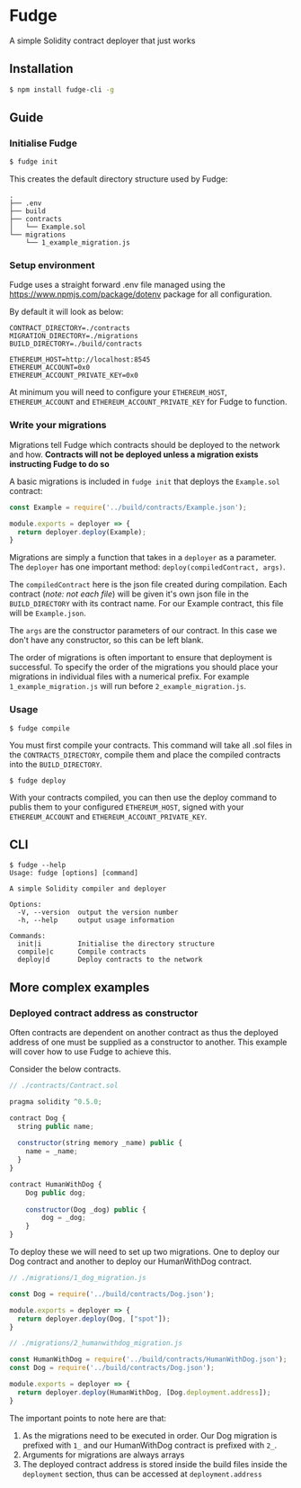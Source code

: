 # Fudge
A simple Solidity contract deployer that just works

## Installation
```bash
$ npm install fudge-cli -g
```

## Guide
### Initialise Fudge
```bash
$ fudge init
```

This creates the default directory structure used by Fudge:
```
.
├── .env
├── build
├── contracts
│   └── Example.sol
└── migrations
    └── 1_example_migration.js

```

### Setup environment
Fudge uses a straight forward .env file managed using the https://www.npmjs.com/package/dotenv package for all configuration.

By default it will look as below:
```
CONTRACT_DIRECTORY=./contracts
MIGRATION_DIRECTORY=./migrations
BUILD_DIRECTORY=./build/contracts

ETHEREUM_HOST=http://localhost:8545
ETHEREUM_ACCOUNT=0x0
ETHEREUM_ACCOUNT_PRIVATE_KEY=0x0
```

At minimum you will need to configure your `ETHEREUM_HOST`, `ETHEREUM_ACCOUNT` and `ETHEREUM_ACCOUNT_PRIVATE_KEY` for Fudge to function.

### Write your migrations
Migrations tell Fudge which contracts should be deployed to the network and how. **Contracts will not be deployed unless a migration exists instructing Fudge to do so**

A basic migrations is included in `fudge init` that deploys the `Example.sol` contract:

```javascript
const Example = require('../build/contracts/Example.json');

module.exports = deployer => {
  return deployer.deploy(Example);
}
```

Migrations are simply a function that takes in a `deployer` as a parameter. The `deployer` has one important method: `deploy(compiledContract, args)`.

The `compiledContract` here is the json file created during compilation. Each contract (*note: not each file*) will be given it's own json file in the `BUILD_DIRECTORY` with its contract name. For our Example contract, this file will be `Example.json`.

The `args` are the constructor parameters of our contract. In this case we don't have any constructor, so this can be left blank.

The order of migrations is often important to ensure that deployment is successful. To specify the order of the migrations you should place your migrations in individual files with a numerical prefix. For example `1_example_migration.js` will run before `2_example_migration.js`.

### Usage
```
$ fudge compile
```

You must first compile your contracts. This command will take all .sol files in the `CONTRACTS_DIRECTORY`, compile them and place the compiled contracts into the `BUILD_DIRECTORY`.

```
$ fudge deploy
```

With your contracts compiled, you can then use the deploy command to publis them to your configured `ETHEREUM_HOST`, signed with your `ETHEREUM_ACCOUNT` and `ETHEREUM_ACCOUNT_PRIVATE_KEY`.

## CLI
```
$ fudge --help
Usage: fudge [options] [command]

A simple Solidity compiler and deployer

Options:
  -V, --version  output the version number
  -h, --help     output usage information

Commands:
  init|i         Initialise the directory structure
  compile|c      Compile contracts
  deploy|d       Deploy contracts to the network

```

## More complex examples

### Deployed contract address as constructor
Often contracts are dependent on another contract as thus the deployed address of one must be supplied as a constructor to another. This example will cover how to use Fudge to achieve this.

Consider the below contracts.
```javascript
// ./contracts/Contract.sol

pragma solidity ^0.5.0;

contract Dog {
  string public name;
  
  constructor(string memory _name) public {
    name = _name;
  }
}

contract HumanWithDog {
    Dog public dog;
    
    constructor(Dog _dog) public {
        dog = _dog;
    }
}
```

To deploy these we will need to set up two migrations. One to deploy our Dog contract and another to deploy our HumanWithDog contract.

```javascript
// ./migrations/1_dog_migration.js

const Dog = require('../build/contracts/Dog.json');

module.exports = deployer => {
  return deployer.deploy(Dog, ["spot"]);
}
```

```javascript
// ./migrations/2_humanwithdog_migration.js 

const HumanWithDog = require('../build/contracts/HumanWithDog.json');
const Dog = require('../build/contracts/Dog.json');

module.exports = deployer => {
  return deployer.deploy(HumanWithDog, [Dog.deployment.address]);
}
```

The important points to note here are that:
1. As the migrations need to be executed in order. Our Dog migration is prefixed with `1_` and our HumanWithDog contract is prefixed with `2_`.
2. Arguments for migrations are always arrays
3. The deployed contract address is stored inside the build files inside the `deployment` section, thus can be accessed at `deployment.address`